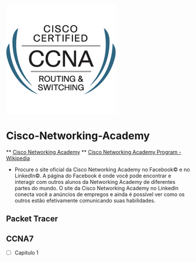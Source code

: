 <img src="screenshots/ccna_routerswitching_large.gif" alt="alt text" width="300" height="300">

# Cisco-Networking-Academy

** [Cisco Networking Academy](https://www.netacad.com/)
** [Cisco Networking Academy Program - Wikipedia](https://it.wikipedia.org/wiki/Cisco_Networking_Academy_Program)

- Procure o site oficial da Cisco Networking Academy no Facebook© e no LinkedIn©. A página do Facebook é onde você pode encontrar e interagir com outros alunos da Networking Academy de diferentes partes do mundo. O site da Cisco Networking Academy no LinkedIn conecta você a anúncios de empregos e ainda é possível ver como os outros estão efetivamente comunicando suas habilidades.

## Packet Tracer
  
  
## CCNA7
  - [ ] Capitulo 1

